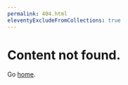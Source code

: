 ```yaml
---
permalink: 404.html
eleventyExcludeFromCollections: true
---
```

# Content not found.

Go <a href="index.njk">home</a>.

<!--

Read more: https://www.11ty.dev/docs/quicktips/not-found/

This is compatible with:

- GitHub Pages: https://help.github.com/articles/creating-a-custom-404-page-for-your-github-pages-site/
- GitLab Pages: https://docs.gitlab.com/ee/user/project/pages/introduction.html#custom-error-codes-pages
- Netlify: https://www.netlify.com/docs/redirects/#custom-404
- Cloudflare Pages: https://developers.cloudflare.com/pages/platform/serving-pages/#not-found-behavior
- Vercel: https://vercel.com/guides/custom-404-page#static-site-generator-ssg
-->